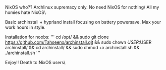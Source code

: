 NixOS who??
Archlinux supremacy only. No need NixOS for nothing\\
All my homies hate NixOS\\

Basic archinstall + hyprland install focusing on battery powersave. Max your work hours in style.

Installation for noobs:
'''
cd /opt/ && sudo git clone https://github.com/Tahseenx/archinstall.git && sudo chown $USER:$USER archinstall/ && cd archinstall/ && sudo chmod +x archinstall.sh && ./archinstall.sh
'''

Enjoy!!
Death to NixOS users\\

